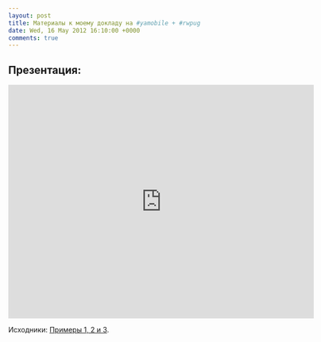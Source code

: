 ```yaml
---
layout: post
title: Материалы к моему докладу на #yamobile + #rwpug
date: Wed, 16 May 2012 16:10:00 +0000
comments: true
---
```



## Презентация:

<iframe src="http://www.slideshare.net/ponfius/slideshelf" width="615px" height="470px" frameborder="0" marginwidth="0" marginheight="0" scrolling="no" style="border:none;" allowfullscreen webkitallowfullscreen mozallowfullscreen></iframe>

Исходники: [Примеры 1, 2 и 3](https://skydrive.live.com/redir.aspx?cid=a2567e038f37be43&amp;resid=A2567E038F37BE43!1260&amp;parid=A2567E038F37BE43!463).

